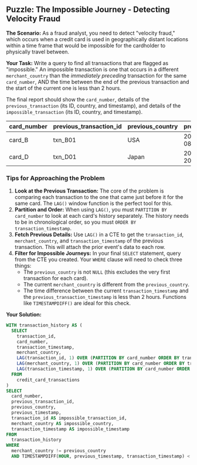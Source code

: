 ## Puzzle: The Impossible Journey - Detecting Velocity Fraud

**The Scenario:** As a fraud analyst, you need to detect "velocity fraud," which occurs when a credit card is used in geographically distant locations within a time frame that would be impossible for the cardholder to physically travel between.

**Your Task:** Write a query to find all transactions that are flagged as "impossible." An impossible transaction is one that occurs in a different `merchant_country` than the *immediately preceding* transaction for the same `card_number`, AND the time between the end of the previous transaction and the start of the current one is less than 2 hours.

The final report should show the `card_number`, details of the `previous_transaction` (its ID, country, and timestamp), and details of the `impossible_transaction` (its ID, country, and timestamp).

| **card_number** | **previous_transaction_id** | **previous_country** | **previous_timestamp** | **impossible_transaction_id** | **impossible_country** | **impossible_timestamp** |
| --------------------- | --------------------------------- | -------------------------- | ---------------------------- | ----------------------------------- | ---------------------------- | ------------------------------ |
| card_B                | txn_B01                           | USA                        | 2023-11-05 08:15:00.000      | txn_B02                             | UK                           | 2023-11-05 09:30:00.000        |
| card_D                | txn_D01                           | Japan                      | 2023-11-10 20:00:00.000      | txn_D02                             | Australia                    | 2023-11-10 20:45:00.000        |

### Tips for Approaching the Problem

1. **Look at the Previous Transaction:** The core of the problem is comparing each transaction to the one that came just before it for the same card. The `LAG()` window function is the perfect tool for this.
2. **Partition and Order:** When using `LAG()`, you must `PARTITION BY card_number` to look at each card's history separately. The history needs to be in chronological order, so you must `ORDER BY transaction_timestamp`.
3. **Fetch Previous Details:** Use `LAG()` in a CTE to get the `transaction_id`, `merchant_country`, and `transaction_timestamp` of the previous transaction. This will attach the prior event's data to each row.
4. **Filter for Impossible Journeys:** In your final `SELECT` statement, query from the CTE you created. Your `WHERE` clause will need to check three things:
   * The `previous_country` is not `NULL` (this excludes the very first transaction for each card).
   * The current `merchant_country` is different from the `previous_country`.
   * The time difference between the current `transaction_timestamp` and the `previous_transaction_timestamp` is less than 2 hours. Functions like `TIMESTAMPDIFF()` are ideal for this check.

**Your Solution:**

```sql
WITH transaction_history AS (
  SELECT
    transaction_id,
    card_number,
    transaction_timestamp,
    merchant_country,
    LAG(transaction_id, 1) OVER (PARTITION BY card_number ORDER BY transaction_timestamp) AS previous_transaction_id,
    LAG(merchant_country, 1) OVER (PARTITION BY card_number ORDER BY transaction_timestamp) AS previous_country,
    LAG(transaction_timestamp, 1) OVER (PARTITION BY card_number ORDER BY transaction_timestamp) AS previous_timestamp
  FROM
    credit_card_transactions
)
SELECT
  card_number,
  previous_transaction_id,
  previous_country,
  previous_timestamp,
  transaction_id AS impossible_transaction_id,
  merchant_country AS impossible_country,
  transaction_timestamp AS impossible_timestamp
FROM
  transaction_history
WHERE
  merchant_country != previous_country
  AND TIMESTAMPDIFF(HOUR, previous_timestamp, transaction_timestamp) < 2;
```
